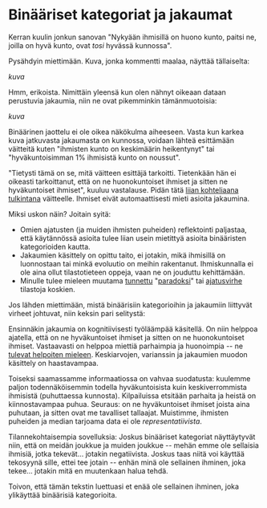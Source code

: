 # Binääriset kategoriat ja jakaumat

Kerran kuulin jonkun sanovan "Nykyään ihmisillä on huono kunto, paitsi ne, joilla on hyvä kunto, ovat *tosi* hyvässä kunnossa".

Pysähdyin miettimään. Kuva, jonka kommentti maalaa, näyttää tällaiselta:

*kuva*

Hmm, erikoista. Nimittäin yleensä kun olen nähnyt oikeaan dataan perustuvia jakaumia, niin ne ovat pikemminkin tämänmuotoisia:

*kuva*

Binäärinen jaottelu ei ole oikea näkökulma aiheeseen. Vasta kun karkea kuva jatkuvasta jakaumasta on kunnossa, voidaan lähteä esittämään väitteitä kuten "ihmisten kunto on keskimäärin heikentynyt" tai "hyväkuntoisimman 1% ihmisistä kunto on noussut".

"Tietysti tämä on se, mitä väitteen esittäjä tarkoitti. Tietenkään hän ei oikeasti tarkoittanut, että on ne huonokuntoiset ihmiset ja sitten ne hyväkuntoiset ihmiset", kuuluu vastalause. Pidän tätä [liian kohteliaana tulkintana](https://ollij.fi/epi/kohteliaat_tulkinnat) väitteelle. Ihmiset eivät automaattisesti mieti asioita jakaumina.

Miksi uskon näin? Joitain syitä:

- Omien ajatusten (ja muiden ihmisten puheiden) reflektointi paljastaa, että käytännössä asioita tulee liian usein mietittyä asioita binääristen kategorioiden kautta.
- Jakaumien käsittely on opittu taito, ei jotakin, mikä ihmisillä on luonnostaan tai minkä evoluutio on meihin rakentanut. Ihmiskunnalla ei ole aina ollut tilastotieteen oppeja, vaan ne on jouduttu kehittämään.
- Minulle tulee mieleen muutama [tunnettu](https://en.wikipedia.org/wiki/Insensitivity_to_sample_size) "[paradoksi](https://en.wikipedia.org/wiki/Berkson%27s_paradox)" tai [ajatusvirhe](https://en.wikipedia.org/wiki/Neglect_of_probability) tilastoja koskien.

Jos lähden miettimään, mistä binäärisiin kategorioihin ja jakaumiin liittyvät virheet johtuvat, niin keksin pari selitystä:

Ensinnäkin jakaumia on kognitiivisesti työläämpää käsitellä. On niin helppoa ajatella, että on ne hyväkuntoiset ihmiset ja sitten on ne huonokuntoiset ihmiset. Vastaavasti on helppoa miettiä parhaimpia ja huonoimpia -- ne [tulevat helpoiten mieleen](https://en.wikipedia.org/wiki/Availability_heuristic). Keskiarvojen, varianssin ja jakaumien muodon käsittely on haastavampaa.

Toiseksi saamassamme informaatiossa on vahvaa suodatusta: kuulemme paljon todennäköisemmin todella hyväkuntoisista kuin keskiverrommista ihmisistä (puhuttaessa kunnosta). Kilpailuissa etsitään parhaita ja heistä on kiinnostavampaa puhua. Seuraus: on ne hyväkuntoiset ihmiset joista aina puhutaan, ja sitten ovat me tavalliset tallaajat. Muistimme, ihmisten puheiden ja median tarjoama data ei ole *representatiivista*.

Tilannekohtaisempia sovelluksia: Joskus binääriset kategoriat näyttäytyvät niin, että on meidän joukkue ja muiden joukkue -- mehän emme ole sellaisia ihmisiä, jotka tekevät... jotakin negatiivista. Joskus taas niitä voi käyttää tekosyynä sille, ettei tee jotain -- enhän minä ole sellainen ihminen, joka tekee... jotakin mitä en muutenkaan halua tehdä.

Toivon, että tämän tekstin luettuasi et enää ole sellainen ihminen, joka ylikäyttää binäärisiä kategorioita.
